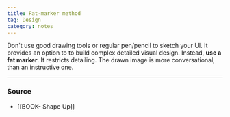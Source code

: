 ```yaml
---
title: Fat-marker method
tag: Design
category: notes
---
```

Don't use good drawing tools or regular pen/pencil to sketch your UI. It provides an option to to build complex detailed visual design. Instead, **use a fat marker**. It restricts detailing. The drawn image is more conversational, than an instructive one. 

--- 
### Source
- [[BOOK- Shape Up]]